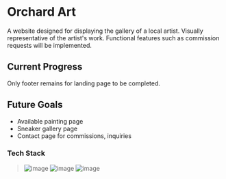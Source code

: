 # Orchard Art

A website designed for displaying the gallery of a local artist.
Visually representative of the artist's work.
Functional features such as commission requests will be implemented.

## Current Progress
Only footer remains for landing page to be completed.

## Future Goals
- Available painting page
- Sneaker gallery page
- Contact page for commissions, inquiries

### Tech Stack
>![image](https://img.shields.io/badge/HTML5-E34F26?style=for-the-badge&logo=html5&logoColor=white) 
![image](https://img.shields.io/badge/CSS3-1572B6?style=for-the-badge&logo=css3&logoColor=white)
![image](https://img.shields.io/badge/JavaScript-323330?style=for-the-badge&logo=javascript&logoColor=F7DF1E)
